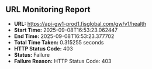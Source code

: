 ## URL Monitoring Report

- **URL:** https://api-gw1-prod1.fisglobal.com/gw/v1/health
- **Start Time:** 2025-09-08T16:53:23.062447
- **End Time:** 2025-09-08T16:53:23.377702
- **Total Time Taken:** 0.315255 seconds
- **HTTP Status Code:** 403
- **Status:** Failure
- **Failure Reason:** HTTP Status Code: 403
